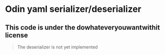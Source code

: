 # Odin yaml serializer/deserializer
## This code is under the dowhateveryouwantwithit license


> The deserializer is not yet implemented